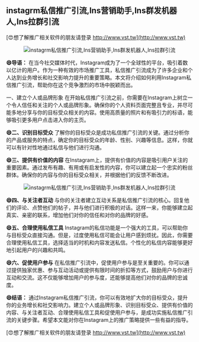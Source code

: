 ## **instagrm私信推广引流,Ins营销助手,Ins群发机器人,Ins拉群引流**

[😍想了解推广相关软件的朋友请登录 http://www.vst.tw](http://www.vst.tw)

 <center><img src="https://vst.tw/MP4/tuiguang/png/1.png" alt="instagrm私信推广引流,Ins营销助手,Ins群发机器人,Ins拉群引流"></center>

**😄导语：**
在当今社交媒体时代，Instagram成为了一个全球性的平台，吸引着数以亿计的用户。作为一种有效的市场推广工具，私信推广引流成为了许多企业和个人达到业务增长和社交影响力提升的重要策略。本文将介绍如何利用Instagram私信推广引流，帮助你在这个竞争激烈的市场中脱颖而出。

一、建立个人或品牌形象
在开始私信推广引流之前，你需要在Instagram上树立一个令人信任和关注的个人或品牌形象。确保你的个人资料页面完整且专业，并尽可能多地分享与你的目标受众相关的内容。使用高质量的照片和有吸引力的标语，能够吸引更多用户点击进入你的主页。

**😄二、识别目标受众**
了解你的目标受众是成功私信推广引流的关键。通过分析你的产品或服务的特点，确定你的目标受众的年龄、性别、兴趣等信息。这样，你就可以有针对性地通过私信与他们进行沟通。

**😄三、提供有价值的内容**
在Instagram上，提供有价值的内容是吸引用户关注的重要因素。通过发布有趣、有用或有启发性的内容，你可以建立起一个忠实的粉丝群体。确保你的内容与你的目标受众相关，并根据他们的反馈不断改进。

 <center><img src="https://vst.tw/MP4/tuiguang/png/3.png" alt="instagrm私信推广引流,Ins营销助手,Ins群发机器人,Ins拉群引流"></center>

**😄四、与关注者互动**
与你的关注者建立互动关系是私信推广引流的核心。回复他们的评论、点赞他们的帖子，并与他们进行积极的对话。这样一来，你能够建立起真实、亲密的联系，增加他们对你的信任和对你的品牌的好感。

**😄五、合理使用私信工具**
Instagram的私信功能是一个强大的工具，可以帮助你与目标受众直接沟通。但是，过度使用私信可能会让用户感到烦扰。因此，你需要合理使用私信工具，选择适当的时机和内容发送私信。个性化的私信内容能够更好地引起用户的兴趣和共鸣。

**😄六、促使用户参与**
在私信推广引流中，促使用户参与是至关重要的。你可以通过提供独家优惠、参与互动活动或提供有限时间的折扣等方式，鼓励用户与你进行互动和交流。这不仅能够增加用户的参与度，还能够提高他们对你的品牌的忠诚度。

**😄结语：**
通过Instagram私信推广引流，你可以有效地扩大你的目标受众，提升你的业务增长和社交影响力。建立个人或品牌形象、识别目标受众、提供有价值的内容、与关注者互动、合理使用私信工具和促使用户参与，是成功实施私信推广引流的关键步骤。希望本文能对你在Instagram上的推广策略提供一些有益的指导。

[😍想了解推广相关软件的朋友请登录 http://www.vst.tw](http://www.vst.tw)



